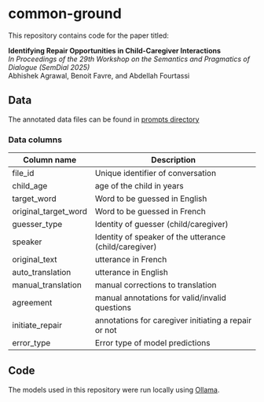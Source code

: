 # common-ground

This repository contains code for the paper titled:

**Identifying Repair Opportunities in Child-Caregiver Interactions** \
*In Proceedings of the 29th Workshop on the Semantics and Pragmatics of Dialogue (SemDial 2025)* \
Abhishek Agrawal, Benoit Favre, and Abdellah Fourtassi

## Data
The annotated data files can be found in [prompts directory](data/prompts)

### Data columns

| Column name       | Description                                                                                                                                |
|------------|--------------------------------------------------------------------------------------------------------------------------------------------|
| file_id        | Unique identifier of conversation                                                                                                                      |
| child_age        | age of the child in years                                                                                                                      |
| target_word        | Word to be guessed in English                                                                                                                      |
| original_target_word        | Word to be guessed in French                                                                                                                      |
| guesser_type        | Identity of guesser (child/caregiver)                                                                                                                      |
| speaker        | Identity of speaker of the utterance (child/caregiver)                                                                                                                      |
| original_text        | utterance in French                                                                                                                      |
| auto_translation        | utterance in English                                                                                                                 |
| manual_translation        | manual corrections to translation                                                                                                                      |
| agreement        | manual annotations for valid/invalid questions                                                                                                                      |
| initiate_repair        | annotations for caregiver initiating a repair or not                                                                                                                      |
| error_type        | Error type of model predictions                                                                                                                      |

## Code

The models used in this repository were run locally using [Ollama](https://ollama.com/). 








